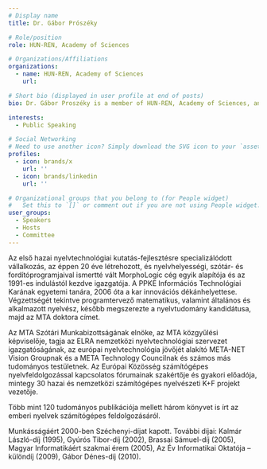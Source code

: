 ```yaml
---
# Display name
title: Dr. Gábor Prószéky

# Role/position
role: HUN-REN, Academy of Sciences

# Organizations/Affiliations
organizations:
  - name: HUN-REN, Academy of Sciences
    url: 

# Short bio (displayed in user profile at end of posts)
bio: Dr. Gábor Proszéky is a member of HUN-REN, Academy of Sciences, and a moderator for AI innovation panels.

interests:
  - Public Speaking

# Social Networking
# Need to use another icon? Simply download the SVG icon to your `assets/media/icons/` folder.
profiles:
  - icon: brands/x
    url: ''
  - icon: brands/linkedin
    url: ''

# Organizational groups that you belong to (for People widget)
#   Set this to `[]` or comment out if you are not using People widget.
user_groups:
  - Speakers
  - Hosts
  - Committee
---
```




Az első hazai nyelvtechnológiai kutatás-fejlesztésre specializálódott vállalkozás, az éppen 20 éve létrehozott, és nyelvhelyességi, szótár- és fordítóprogramjaival ismertté vált MorphoLogic cég egyik alapítója és az 1991-es indulástól kezdve igazgatója. A PPKE Információs Technológiai Karának egyetemi tanára, 2006 óta a kar innovációs dékánhelyettese. Végzettségét tekintve programtervező matematikus, valamint általános és alkalmazott nyelvész, később megszerezte a nyelvtudomány kandidátusa, majd az MTA doktora címet.

Az MTA Szótári Munkabizottságának elnöke, az MTA közgyűlési képviselője, tagja az ELRA nemzetközi nyelvtechnológiai szervezet igazgatóságának, az európai nyelvtechnológia jövőjét alakító META-NET Vision Groupnak és a META Technology Councilnak és számos más tudományos testületnek. Az Európai Közösség számítógépes nyelvfeldolgozással kapcsolatos fórumainak szakértője és gyakori előadója, mintegy 30 hazai és nemzetközi számítógépes nyelvészeti K+F projekt vezetője.

Több mint 120 tudományos publikációja mellett három könyvet is írt az emberi nyelvek számítógépes feldolgozásáról.

Munkásságáért 2000-ben Széchenyi-díjat kapott. További díjai: Kalmár László-díj (1995), Gyúrós Tibor-díj (2002), Brassai Sámuel-díj (2005), Magyar Informatikáért szakmai érem (2005), Az Év Informatikai Oktatója – különdíj (2009), Gábor Dénes-díj (2010).

